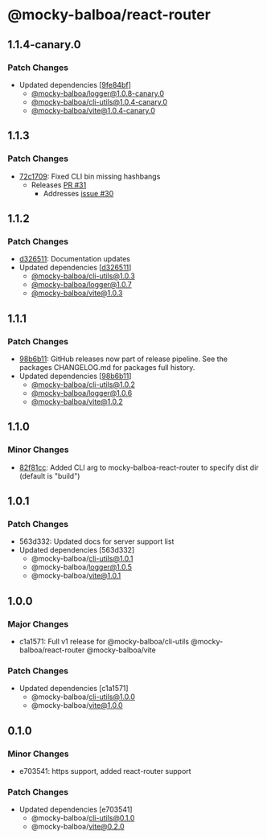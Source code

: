 # @mocky-balboa/react-router

## 1.1.4-canary.0

### Patch Changes

- Updated dependencies [[9fe84bf](https://github.com/mocky-balboa/mocky-balboa/commit/9fe84bf2975389fd77a8d213fc936f6ee7f89032)]
  - [@mocky-balboa/logger@1.0.8-canary.0](https://github.com/mocky-balboa/mocky-balboa/releases/tag/%40mocky-balboa%2Flogger%401.0.8-canary.0)
  - [@mocky-balboa/cli-utils@1.0.4-canary.0](https://github.com/mocky-balboa/mocky-balboa/releases/tag/%40mocky-balboa%2Fcli-utils%401.0.4-canary.0)
  - [@mocky-balboa/vite@1.0.4-canary.0](https://github.com/mocky-balboa/mocky-balboa/releases/tag/%40mocky-balboa%2Fvite%401.0.4-canary.0)

## 1.1.3

### Patch Changes

- [72c1709](https://github.com/mocky-balboa/mocky-balboa/commit/72c1709b85e3d39c03903fc0f89547cc3a4d80eb): Fixed CLI bin missing hashbangs
  - Releases [PR #31](https://github.com/mocky-balboa/mocky-balboa/pull/31)
    - Addresses [issue #30](https://github.com/mocky-balboa/mocky-balboa/issues/30)

## 1.1.2

### Patch Changes

- [d326511](https://github.com/mocky-balboa/mocky-balboa/commit/d3265110ad1c72af09ef2f85cf543df2d5a5bad2): Documentation updates
- Updated dependencies [[d326511](https://github.com/mocky-balboa/mocky-balboa/commit/d3265110ad1c72af09ef2f85cf543df2d5a5bad2)]
  - [@mocky-balboa/cli-utils@1.0.3](https://github.com/mocky-balboa/mocky-balboa/releases/tag/%40mocky-balboa%2Fcli-utils%401.0.3)
  - [@mocky-balboa/logger@1.0.7](https://github.com/mocky-balboa/mocky-balboa/releases/tag/%40mocky-balboa%2Flogger%401.0.7)
  - [@mocky-balboa/vite@1.0.3](https://github.com/mocky-balboa/mocky-balboa/releases/tag/%40mocky-balboa%2Fvite%401.0.3)

## 1.1.1

### Patch Changes

- [98b6b11](https://github.com/mocky-balboa/mocky-balboa/commit/98b6b113136331eeeda0f21990e62776763585f9): GitHub releases now part of release pipeline. See the packages CHANGELOG.md for packages full history.
- Updated dependencies [[98b6b11](https://github.com/mocky-balboa/mocky-balboa/commit/98b6b113136331eeeda0f21990e62776763585f9)]
  - [@mocky-balboa/cli-utils@1.0.2](https://github.com/mocky-balboa/mocky-balboa/releases/tag/%40mocky-balboa%2Fcli-utils%401.0.2)
  - [@mocky-balboa/logger@1.0.6](https://github.com/mocky-balboa/mocky-balboa/releases/tag/%40mocky-balboa%2Flogger%401.0.6)
  - [@mocky-balboa/vite@1.0.2](https://github.com/mocky-balboa/mocky-balboa/releases/tag/%40mocky-balboa%2Fvite%401.0.2)

## 1.1.0

### Minor Changes

- [82f81cc](https://github.com/mocky-balboa/mocky-balboa/commit/82f81cc9cf638035596910b4aad97f8d317db2e8): Added CLI arg to mocky-balboa-react-router to specify dist dir (default is "build")

## 1.0.1

### Patch Changes

- 563d332: Updated docs for server support list
- Updated dependencies [563d332]
  - @mocky-balboa/cli-utils@1.0.1
  - @mocky-balboa/logger@1.0.5
  - @mocky-balboa/vite@1.0.1

## 1.0.0

### Major Changes

- c1a1571: Full v1 release for @mocky-balboa/cli-utils @mocky-balboa/react-router @mocky-balboa/vite

### Patch Changes

- Updated dependencies [c1a1571]
  - @mocky-balboa/cli-utils@1.0.0
  - @mocky-balboa/vite@1.0.0

## 0.1.0

### Minor Changes

- e703541: https support, added react-router support

### Patch Changes

- Updated dependencies [e703541]
  - @mocky-balboa/cli-utils@0.1.0
  - @mocky-balboa/vite@0.2.0
